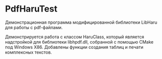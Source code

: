 # PdfHaruTest
Демонстрационная программа модифицированной библиотеки LibHaru для работы с pdf-файлами.

Демонстрируется работа с классом HaruClass, который является надстройкой для библиотеки libhpdf.dll, собранной с помощью CMake под Windows X86. Добавлены функции создания таблиц и печати комплексных текстов.
